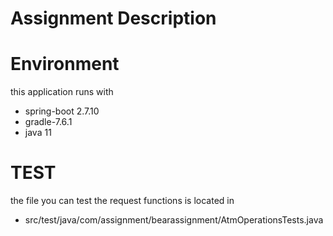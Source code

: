 # Assignment Description

# Environment <br>

this application runs with
- spring-boot 2.7.10
- gradle-7.6.1
- java 11

  
# TEST <br>
the file you can test the request functions is located in 
- src/test/java/com/assignment/bearassignment/AtmOperationsTests.java

